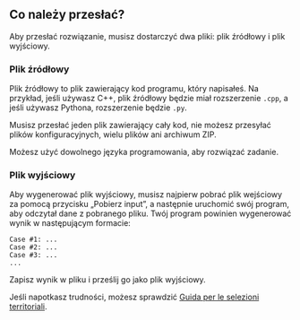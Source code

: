 ## Co należy przesłać?

Aby przesłać rozwiązanie, musisz dostarczyć dwa pliki: plik źródłowy i plik wyjściowy.

### Plik źródłowy

Plik źródłowy to plik zawierający kod programu, który napisałeś. Na przykład, jeśli używasz C++, plik źródłowy będzie miał rozszerzenie `.cpp`, a jeśli używasz Pythona, rozszerzenie będzie `.py`.

Musisz przesłać jeden plik zawierający cały kod, nie możesz przesyłać plików konfiguracyjnych, wielu plików ani archiwum ZIP. 

Możesz użyć dowolnego języka programowania, aby rozwiązać zadanie.

### Plik wyjściowy

Aby wygenerować plik wyjściowy, musisz najpierw pobrać plik wejściowy za pomocą przycisku „Pobierz input”, a następnie uruchomić swój program, aby odczytał dane z pobranego pliku. Twój program powinien wygenerować wynik w następującym formacie:

```
Case #1: ...
Case #2: ...
Case #3: ...
...
```

Zapisz wynik w pliku i prześlij go jako plik wyjściowy.

Jeśli napotkasz trudności, możesz sprawdzić [Guida per le selezioni territoriali](/bugatti.pdf#page=16).
